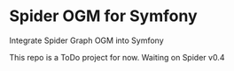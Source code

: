 # Spider OGM for Symfony

Integrate Spider Graph OGM into Symfony

This repo is a ToDo project for now. Waiting on Spider v0.4
